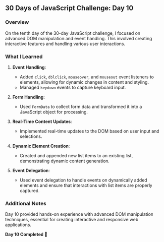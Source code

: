 ## 30 Days of JavaScript Challenge: Day 10

### Overview
On the tenth day of the 30-day JavaScript challenge, I focused on advanced DOM manipulation and event handling. This involved creating interactive features and handling various user interactions.

### What I Learned
1. **Event Handling**:
   - Added `click`, `dblclick`, `mouseover`, and `mouseout` event listeners to elements, allowing for dynamic changes in content and styling.
   - Managed `keydown` events to capture keyboard input.

2. **Form Handling**:
   - Used `FormData` to collect form data and transformed it into a JavaScript object for processing.

3. **Real-Time Content Updates**:
   - Implemented real-time updates to the DOM based on user input and selections.

4. **Dynamic Element Creation**:
   - Created and appended new list items to an existing list, demonstrating dynamic content generation.

5. **Event Delegation**:
   - Used event delegation to handle events on dynamically added elements and ensure that interactions with list items are properly captured.

### Additional Notes
Day 10 provided hands-on experience with advanced DOM manipulation techniques, essential for creating interactive and responsive web applications.

**Day 10 Completed 🌊**